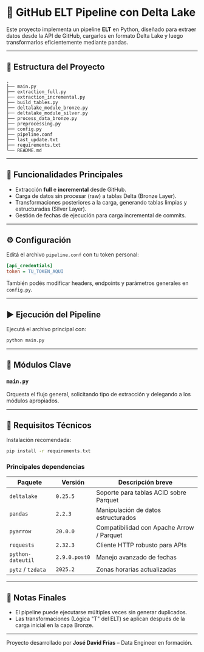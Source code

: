 # 🔄 GitHub ELT Pipeline con Delta Lake

Este proyecto implementa un pipeline **ELT** en Python, diseñado para extraer datos desde la API de GitHub, cargarlos en formato Delta Lake y luego transformarlos eficientemente mediante pandas.

---

## 📂 Estructura del Proyecto

```
.
├── main.py
├── extraction_full.py
├── extraction_incremental.py
├── build_tables.py
├── deltalake_module_bronze.py
├── deltalake_module_silver.py
├── process_data_bronze.py
├── preprocessing.py
├── config.py
├── pipeline.conf
├── last_update.txt
├── requirements.txt
└── README.md
```

---

## 🚀 Funcionalidades Principales

- Extracción **full** e **incremental** desde GitHub.
- Carga de datos sin procesar (raw) a tablas Delta (Bronze Layer).
- Transformaciones posteriores a la carga, generando tablas limpias y estructuradas (Silver Layer).
- Gestión de fechas de ejecución para carga incremental de commits.

---

## ⚙️ Configuración

Editá el archivo `pipeline.conf` con tu token personal:

```ini
[api_credentials]
token = TU_TOKEN_AQUI
```

También podés modificar headers, endpoints y parámetros generales en `config.py`.

---

## ▶️ Ejecución del Pipeline

Ejecutá el archivo principal con:

```bash
python main.py
```

---

## 🧩 Módulos Clave

### `main.py`
Orquesta el flujo general, solicitando tipo de extracción y delegando a los módulos apropiados.

---

## 🧠 Requisitos Técnicos

Instalación recomendada:

```bash
pip install -r requirements.txt
```

### Principales dependencias

| Paquete               | Versión       | Descripción breve                                  |
|----------------------|---------------|----------------------------------------------------|
| `deltalake`          | `0.25.5`      | Soporte para tablas ACID sobre Parquet             |
| `pandas`             | `2.2.3`       | Manipulación de datos estructurados                |
| `pyarrow`            | `20.0.0`      | Compatibilidad con Apache Arrow / Parquet          |
| `requests`           | `2.32.3`      | Cliente HTTP robusto para APIs                     |
| `python-dateutil`    | `2.9.0.post0` | Manejo avanzado de fechas                          |
| `pytz` / `tzdata`    | `2025.2`      | Zonas horarias actualizadas                        |

---

## 📝 Notas Finales

- El pipeline puede ejecutarse múltiples veces sin generar duplicados.
- Las transformaciones (Lógica "T" del ELT) se aplican después de la carga inicial en la capa Bronze.

---

Proyecto desarrollado por **José David Frías** – Data Engineer en formación.
